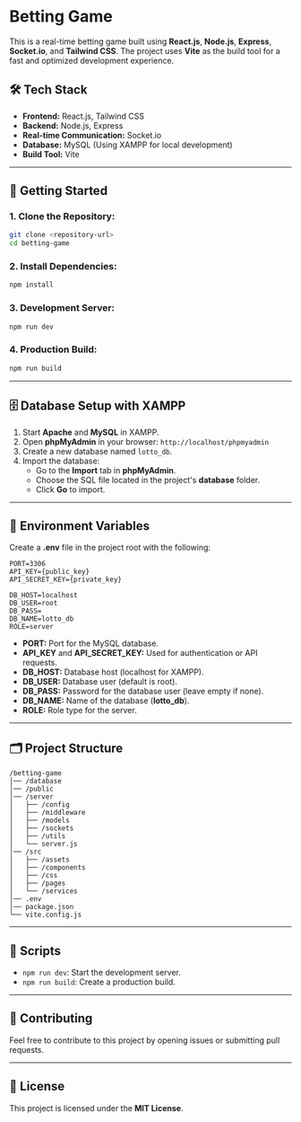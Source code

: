 # Betting Game

This is a real-time betting game built using **React.js**, **Node.js**, **Express**, **Socket.io**, and **Tailwind CSS**. The project uses **Vite** as the build tool for a fast and optimized development experience.

## 🛠️ Tech Stack

- **Frontend:** React.js, Tailwind CSS
- **Backend:** Node.js, Express
- **Real-time Communication:** Socket.io
- **Database:** MySQL (Using XAMPP for local development)
- **Build Tool:** Vite

---

## 🚀 Getting Started

### 1. Clone the Repository:

```bash
git clone <repository-url>
cd betting-game
```

### 2. Install Dependencies:

```bash
npm install
```

### 3. Development Server:

```bash
npm run dev
```

### 4. Production Build:

```bash
npm run build
```

---

## 🗄️ Database Setup with XAMPP

1. Start **Apache** and **MySQL** in XAMPP.
2. Open **phpMyAdmin** in your browser: `http://localhost/phpmyadmin`
3. Create a new database named `lotto_db`.
4. Import the database:
   - Go to the **Import** tab in **phpMyAdmin**.
   - Choose the SQL file located in the project's **database** folder.
   - Click **Go** to import.

---

## 🔧 Environment Variables

Create a **.env** file in the project root with the following:

```env
PORT=3306
API_KEY={public_key}
API_SECRET_KEY={private_key}

DB_HOST=localhost
DB_USER=root
DB_PASS=
DB_NAME=lotto_db
ROLE=server
```

- **PORT:** Port for the MySQL database.
- **API\_KEY** and **API\_SECRET\_KEY:** Used for authentication or API requests.
- **DB\_HOST:** Database host (localhost for XAMPP).
- **DB\_USER:** Database user (default is root).
- **DB\_PASS:** Password for the database user (leave empty if none).
- **DB\_NAME:** Name of the database (**lotto\_db**).
- **ROLE:** Role type for the server.

---

## 🗂️ Project Structure

```
/betting-game
│── /database
│── /public
│── /server
│   ├── /config
│   ├── /middleware
│   ├── /models
│   ├── /sockets
│   ├── /utils
│   └── server.js
│── /src
│   ├── /assets
│   ├── /components
│   ├── /css
│   ├── /pages
│   └── /services
│── .env
│── package.json
└── vite.config.js
```

---

## 📂 Scripts

- `npm run dev`: Start the development server.
- `npm run build`: Create a production build.

---

## 🤝 Contributing

Feel free to contribute to this project by opening issues or submitting pull requests.

---

## 📄 License

This project is licensed under the **MIT License**.

